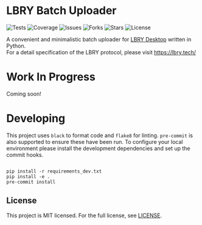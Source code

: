 # LBRY Batch Uploader

![Tests](https://github.com/thk-cheng/lbry_batch_uploader/actions/workflows/workflow.yml/badge.svg)
![Coverage](https://img.shields.io/codecov/c/gh/thk-cheng/lbry_batch_uploader)
![Issues](https://img.shields.io/github/issues/thk-cheng/lbry_batch_uploader)
![Forks](https://img.shields.io/github/forks/thk-cheng/lbry_batch_uploader)
![Stars](https://img.shields.io/github/stars/thk-cheng/lbry_batch_uploader)
![License](https://img.shields.io/github/license/thk-cheng/lbry_batch_uploader)

A convenient and minimalistic batch uploader for [LBRY Desktop](https://lbry.com/get) written in Python.\
For a detail specification of the LBRY protocol, please visit https://lbry.tech/

# Work In Progress

Coming soon!

# Developing

This project uses ``black`` to format code and ``flake8`` for linting. ``pre-commit`` is also supported to ensure
these have been run. To configure your local environment please install the development dependencies and set up
the commit hooks.

```shell

pip install -r requirements_dev.txt
pip install -e .
pre-commit install

```

## License

This project is MIT licensed. For the full license, see [LICENSE](LICENSE).

<!---
## Installation

Install through pip

```shell

pip install lbry_batch_uploader

```

## Dependencies

- [requests]()

## Usage

### Unix-like (Linux/BSD/macOS)

1. Make sure LBRY Desktop is up and running. **DO NOT CLOSE THE APP WHILE THE SCRIPT IS RUNNING**.

2. Open a new terminal session and cd into the designated directory that stores the videos:

```bash

cd "path/to/directory"

```

3. Run the following command:

```bash

lbry_batch_uploader -i [ID] -n [Name] -p [price_in_lbc] -b [bid_ammount] -t [tag1,tag2,...] -e [file_ext1,file_ext2,...]

```

## Options

```

-i, --channel_id ID                          Specify the channel's claim ID, used for determining the upload location 

-n, --channel_name Name                      Specify the channel name, used for saving the uploaded video link

-p, --price PRICE                            Set the price (in LBC) for all videos, default is free

-b, --bid BID                                Set the bid (in LBC) for all videos, default is 0.00001

-t, --tags tag1,tag2,...                     Specify the tags for all videos, which are separated by ","

-e, --exclude file_ext1, file_ext2,...       Indicate which types of file should be excluded from upload (e.g. jpg,txt,...)

```
-->
